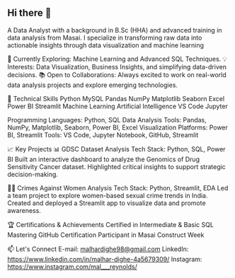 ## Hi there 👋


A Data Analyst with a background in B.Sc (HHA) and advanced training in data analysis from Masai. I specialize in transforming raw data into actionable insights through data visualization and machine learning

🌱 Currently Exploring: Machine Learning and Advanced SQL Techniques.
💡 Interests: Data Visualization, Business Insights, and simplifying data-driven decisions.
📚 Open to Collaborations: Always excited to work on real-world data analysis projects and explore emerging technologies.

🚀 Technical Skills
Python MySQL Pandas NumPy Matplotlib Seaborn Excel Power BI Streamlit Machine Learning Artificial Intelligence VS Code Jupyter

Programming Languages: Python, SQL
Data Analysis Tools: Pandas, NumPy, Matplotlib, Seaborn, Power BI, Excel
Visualization Platforms: Power BI, Streamlit
Tools: VS Code, Jupyter Notebook, GitHub, Streamlit

📈 Key Projects
📊 GDSC Dataset Analysis
Tech Stack: Python, SQL, Power BI
Built an interactive dashboard to analyze the Genomics of Drug Sensitivity Cancer dataset.
Highlighted critical insights to support strategic decision-making.

🧑‍⚖️ Crimes Against Women Analysis
Tech Stack: Python, Streamlit, EDA
Led a team project to explore women-based sexual crime trends in India.
Created and deployed a Streamlit app to visualize data and promote awareness.

🏆 Certifications & Achievements
Certified in Intermediate & Basic SQL
Mastering GitHub Certification
Participant in Masai Construct Week

📫 Let's Connect
E-mail: malhardighe98@gmail.com
LinkedIn: https://www.linkedin.com/in/malhar-dighe-4a5679309/
Instagram: https://www.instagram.com/mal___reynolds/
